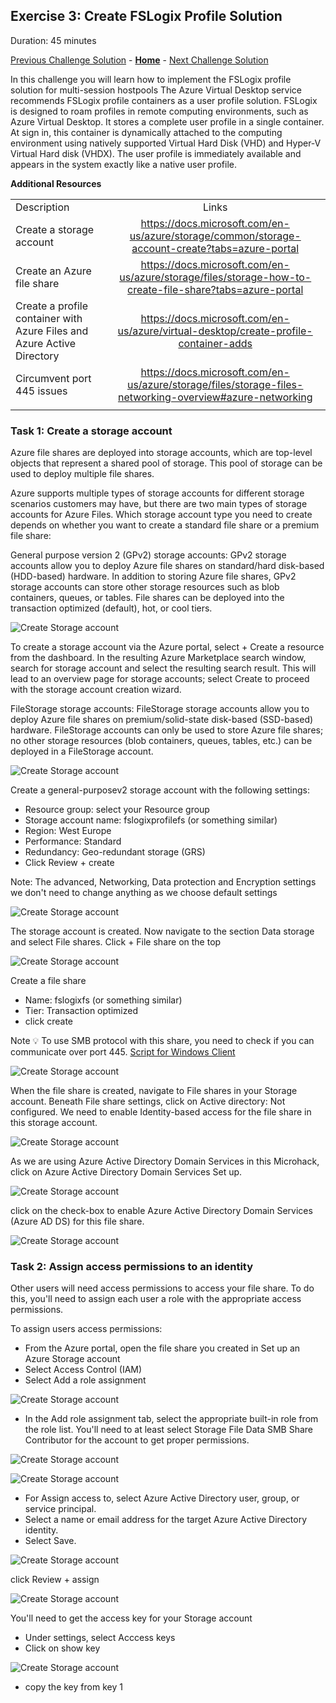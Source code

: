 ## Exercise 3: Create FSLogix Profile Solution



Duration: 45 minutes


[Previous Challenge Solution](./02-multi-session-Hostpools-solution.md) - **[Home](../readme.md)** - [Next Challenge Solution](04-start-VM-on-connect-solution.md)

In this challenge you will learn how to implement the FSLogix profile solution for multi-session hostpools
The Azure Virtual Desktop service recommends FSLogix profile containers as a user profile solution. FSLogix is designed to roam profiles in remote computing environments, such as Azure Virtual Desktop. It stores a complete user profile in a single container. At sign in, this container is dynamically attached to the computing environment using natively supported Virtual Hard Disk (VHD) and Hyper-V Virtual Hard disk (VHDX). The user profile is immediately available and appears in the system exactly like a native user profile.

**Additional Resources**

  |              |            |  
|----------|:-------------:|
| Description | Links |
| Create a storage account | https://docs.microsoft.com/en-us/azure/storage/common/storage-account-create?tabs=azure-portal |
| Create an Azure file share | https://docs.microsoft.com/en-us/azure/storage/files/storage-how-to-create-file-share?tabs=azure-portal |
|Create a profile container with Azure Files and Azure Active Directory  |  https://docs.microsoft.com/en-us/azure/virtual-desktop/create-profile-container-adds  | 
| Circumvent port 445 issues | https://docs.microsoft.com/en-us/azure/storage/files/storage-files-networking-overview#azure-networking |
  |              |            | 


### Task 1: Create a storage account
Azure file shares are deployed into storage accounts, which are top-level objects that represent a shared pool of storage. This pool of storage can be used to deploy multiple file shares.

Azure supports multiple types of storage accounts for different storage scenarios customers may have, but there are two main types of storage accounts for Azure Files. Which storage account type you need to create depends on whether you want to create a standard file share or a premium file share:

General purpose version 2 (GPv2) storage accounts: GPv2 storage accounts allow you to deploy Azure file shares on standard/hard disk-based (HDD-based) hardware. In addition to storing Azure file shares, GPv2 storage accounts can store other storage resources such as blob containers, queues, or tables. File shares can be deployed into the transaction optimized (default), hot, or cool tiers.


![Create Storage account](../Images/03-FSLogix_create-storage-account-0.png)

To create a storage account via the Azure portal, select + Create a resource from the dashboard. In the resulting Azure Marketplace search window, search for storage account and select the resulting search result. This will lead to an overview page for storage accounts; select Create to proceed with the storage account creation wizard.


FileStorage storage accounts: FileStorage storage accounts allow you to deploy Azure file shares on premium/solid-state disk-based (SSD-based) hardware. FileStorage accounts can only be used to store Azure file shares; no other storage resources (blob containers, queues, tables, etc.) can be deployed in a FileStorage account.


![Create Storage account](../Images/03-FSLogix_create-storage-account-1.png)

Create a general-purposev2 storage account with the following settings:
- Resource group: select your Resource group
- Storage account name: fslogixprofilefs (or something similar)
- Region: West Europe
- Performance: Standard
- Redundancy: Geo-redundant storage (GRS)
- Click Review + create

Note: The advanced, Networking, Data protection and Encryption settings we don't need to change anything as we choose default settings

![Create Storage account](../Images/03-FSLogix_create-storage-account-2.png)

The storage account is created. Now navigate to the section Data storage and select File shares.
Click + File share on the top

![Create Storage account](../Images/03-FSLogix_create-storage-account-3.png)

Create a file share 
- Name: fslogixfs (or something similar)
- Tier: Transaction optimized
- click create

Note :bulb: To use SMB protocol with this share, you need to check if you can communicate over port 445. 
            [Script for Windows Client ](https://github.com/Azure-Samples/azure-files-samples/tree/master/AzFileDiagnostics/Windows)


![Create Storage account](../Images/03-FSLogix_create-storage-account-6.png)

When the file share is created, navigate to File shares in your Storage account. Beneath File share settings, click on Active directory: Not configured.
We need to enable Identity-based access for the file share in this storage account.

![Create Storage account](../Images/03-FSLogix_create-storage-account-7.png)

As we are using Azure Active Directory Domain Services in this Microhack, click on Azure Active Directory Domain Services Set up.

![Create Storage account](../Images/03-FSLogix_create-storage-account-8.png)

click on the check-box to enable Azure Active Directory Domain Services (Azure AD DS) for this file share.

![Create Storage account](../Images/03-FSLogix_create-storage-account-9.png)

### Task 2: Assign access permissions to an identity

Other users will need access permissions to access your file share. To do this, you'll need to assign each user a role with the appropriate access permissions.

To assign users access permissions:

- From the Azure portal, open the file share you created in Set up an Azure Storage account
- Select Access Control (IAM)
- Select Add a role assignment


![Create Storage account](../Images/03-FSLogix_create-storage-account-10.png)

- In the Add role assignment tab, select the appropriate built-in role from the role list. 
  You'll need to at least select Storage File Data SMB Share Contributor for the account to get proper permissions.


![Create Storage account](../Images/03-FSLogix_create-storage-account-11.png)



![Create Storage account](../Images/03-FSLogix_create-storage-account-12.png)

- For Assign access to, select Azure Active Directory user, group, or service principal.
- Select a name or email address for the target Azure Active Directory identity.
- Select Save.

![Create Storage account](../Images/03-FSLogix_create-storage-account-13.png)

click Review + assign


![Create Storage account](../Images/03-FSLogix_create-storage-account-14.png)


You'll need to get the access key for your Storage account
- Under settings, select Acccess keys
- Click on show key

![Create Storage account](../Images/03-FSLogix_create-storage-account-15.png)

- copy the key from key 1





